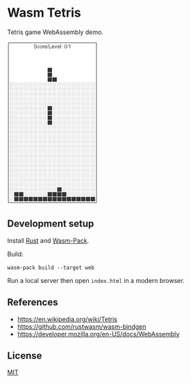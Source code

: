 # Wasm Tetris

Tetris game WebAssembly demo.

![Snapshot](/snapshot.png)

## Development setup

Install [Rust](https://www.rust-lang.org/learn/get-started) and [Wasm-Pack](https://rustwasm.github.io/wasm-pack/installer/).

Build:

```
wasm-pack build --target web
```

Run a local server then open `index.html` in a modern browser.

## References

- https://en.wikipedia.org/wiki/Tetris
- https://github.com/rustwasm/wasm-bindgen
- https://developer.mozilla.org/en-US/docs/WebAssembly

## License

[MIT](LICENSE)
